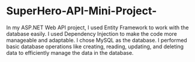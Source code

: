 # SuperHero-API-Mini-Project-
 In my ASP.NET Web API project, I used Entity Framework to work with the database easily. I used Dependency Injection to make the code more manageable and adaptable. I chose MySQL as the database. I performed basic database operations like creating, reading, updating, and deleting data to efficiently manage the data in the database.
